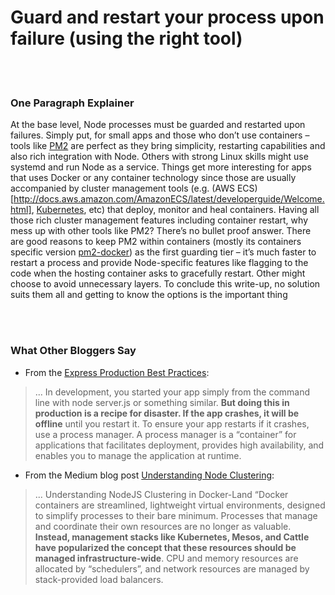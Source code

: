 # Guard and restart your process upon failure (using the right tool)

<br/><br/>


### One Paragraph Explainer

At the base level, Node processes must be guarded and restarted upon failures. Simply put, for small apps and those who don’t use containers – tools like [PM2](https://www.npmjs.com/package/pm2-docker) are perfect as they bring simplicity, restarting capabilities and also rich integration with Node. Others with strong Linux skills might use systemd and run Node as a service. Things get more interesting for apps that uses Docker or any container technology since those are usually accompanied by cluster management tools (e.g. (AWS ECS)[http://docs.aws.amazon.com/AmazonECS/latest/developerguide/Welcome.html], [Kubernetes](https://kubernetes.io/), etc) that deploy, monitor and heal containers. Having all those rich cluster management features including container restart, why mess up with other tools like PM2? There’s no bullet proof answer. There are good reasons to keep PM2 within containers (mostly its containers specific version [pm2-docker](https://www.npmjs.com/package/pm2-docker)) as the first guarding tier – it’s much faster to restart a process and provide Node-specific features like flagging to the code when the hosting container asks to gracefully restart. Other might choose to avoid unnecessary layers. To conclude this write-up, no solution suits them all and getting to know the options is the important thing

<br/><br/>


### What Other Bloggers Say

* From the [Express Production Best Practices](https://expressjs.com/en/advanced/best-practice-performance.html):
> ... In development, you started your app simply from the command line with node server.js or something similar. **But doing this in production is a recipe for disaster. If the app crashes, it will be offline** until you restart it. To ensure your app restarts if it crashes, use a process manager. A process manager is a “container” for applications that facilitates deployment, provides high availability, and enables you to manage the application at runtime.

* From the Medium blog post [Understanding Node Clustering](https://medium.com/@CodeAndBiscuits/understanding-nodejs-clustering-in-docker-land-64ce2306afef#.cssigr5z3):
> ... Understanding NodeJS Clustering in Docker-Land “Docker containers are streamlined, lightweight virtual environments, designed to simplify processes to their bare minimum. Processes that manage and coordinate their own resources are no longer as valuable. **Instead, management stacks like Kubernetes, Mesos, and Cattle have popularized the concept that these resources should be managed infrastructure-wide**. CPU and memory resources are allocated by “schedulers”, and network resources are managed by stack-provided load balancers.